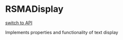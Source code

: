 # RSMADisplay
[switch to API](../../../Documentation/ScriptingAPI/en/RSMADisplay.md)

Implements properties and functionality of text display


